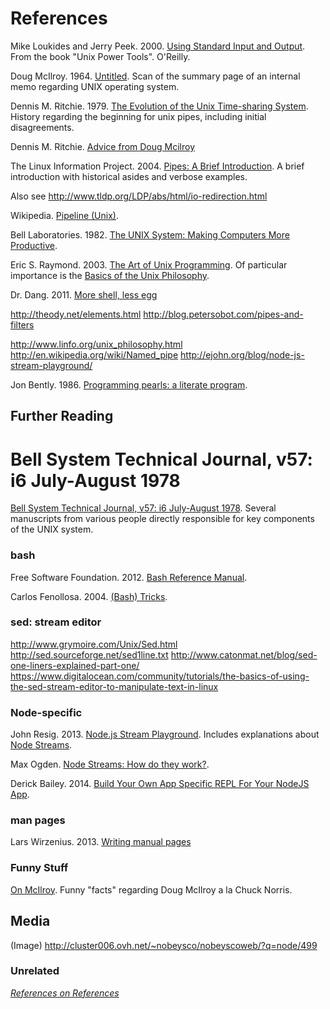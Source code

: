 # References

Mike Loukides and Jerry Peek. 2000. [Using Standard Input and Output](http://www.linuxdevcenter.com/pub/a/linux/lpt/13_01.html). From the book "Unix Power Tools". O'Reilly.

Doug McIlroy. 1964. [Untitled](http://doc.cat-v.org/unix/pipes/). Scan of the summary page of an internal memo regarding UNIX operating system.

Dennis M. Ritchie. 1979. [The Evolution of the Unix Time-sharing System](http://web.archive.org/web/20140908034458/http://cm.bell-labs.com/cm/cs/who/dmr/hist.html#pipes). History regarding the beginning for unix pipes, including initial disagreements.

Dennis M. Ritchie. [Advice from Doug Mcilroy](http://web.archive.org/web/20140817144010/http://cm.bell-labs.com/cm/cs/who/dmr/mdmpipe.html)

The Linux Information Project. 2004. [Pipes: A Brief Introduction](http://www.linfo.org/pipe.html). A brief introduction with historical asides and verbose examples.

Also see http://www.tldp.org/LDP/abs/html/io-redirection.html

Wikipedia. [Pipeline (Unix)](http://en.wikipedia.org/wiki/Pipeline_(Unix)).

Bell Laboratories. 1982. [The UNIX System: Making Computers More Productive](https://www.youtube.com/watch?v=tc4ROCJYbm0).

Eric S. Raymond. 2003. [The Art of Unix Programming](http://www.faqs.org/docs/artu/). Of particular importance is the [Basics of the Unix Philosophy](http://www.faqs.org/docs/artu/ch01s06.html).

Dr. Dang. 2011. [More shell, less egg](http://www.leancrew.com/all-this/2011/12/more-shell-less-egg/)


http://theody.net/elements.html
http://blog.petersobot.com/pipes-and-filters

http://www.linfo.org/unix_philosophy.html
http://en.wikipedia.org/wiki/Named_pipe
http://ejohn.org/blog/node-js-stream-playground/


Jon Bently. 1986. [Programming pearls: a literate program](http://dl.acm.org/citation.cfm?id=315654).

## Further Reading

# Bell System Technical Journal, v57: i6 July-August 1978

[Bell System Technical Journal, v57: i6 July-August 1978](http://alcatel-lucent.com/bstj/vol57-1978/bstj-vol57-issue06.html). Several manuscripts from various people directly responsible for key components of the UNIX system.

### bash

Free Software Foundation. 2012. [Bash Reference Manual](http://www.gnu.org/software/bash/manual/).

Carlos Fenollosa. 2004. [(Bash) Tricks](http://cfenollosa.com/misc/tricks.txt).

### sed: stream editor

http://www.grymoire.com/Unix/Sed.html
http://sed.sourceforge.net/sed1line.txt
http://www.catonmat.net/blog/sed-one-liners-explained-part-one/
https://www.digitalocean.com/community/tutorials/the-basics-of-using-the-sed-stream-editor-to-manipulate-text-in-linux

### Node-specific

John Resig. 2013. [Node.js Stream Playground](http://ejohn.org/blog/node-js-stream-playground/). Includes explanations about [Node Streams](http://nodestreams.com/).

Max Ogden. [Node Streams: How do they work?](http://maxogden.com/node-streams.html).

Derick Bailey. 2014. [Build Your Own App Specific REPL For Your NodeJS App](http://derickbailey.com/2014/07/02/build-your-own-app-specific-repl-for-your-nodejs-app/).

### man pages

Lars Wirzenius. 2013. [Writing manual pages](http://liw.fi/manpages/)

### Funny Stuff

[On McIlroy](http://www.cs.dartmouth.edu/~sinclair/doug/?doug=mcilroy). Funny "facts" regarding Doug McIlroy a la Chuck Norris.

## Media

(Image) http://cluster006.ovh.net/~nobeysco/nobeyscoweb/?q=node/499

### Unrelated

_[References on References](http://www.acm.org/publications/latex_style/)_